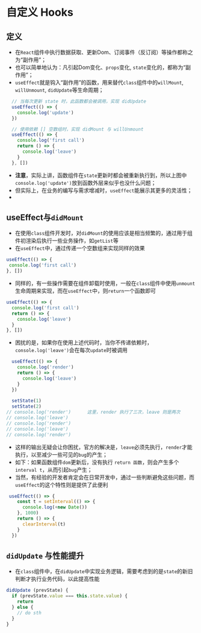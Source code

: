 # 自定义 Hooks 

## 定义

* 在`React`组件中执行数据获取、更新Dom、订阅事件（反订阅）等操作都称之为“副作用”；
* 也可以简单地认为：凡引起Dom变化、`props`变化, `state`变化的，都称为“副作用”；
* `useEffect`就是钩入“副作用”的函数，用来替代`class`组件中的`willMount`, `willUnmount`, `didUpdate`等生命周期；

```js
  // 当每次更新 state 时，此函数都会被调用，实现 didUpdate
  useEffect(() => {
    console.log('update')
  })

  // 使用依赖 [] 空数组时，实现 didMount 与 willUnmount
  useEffect(() => {
    console.log('first call')
    return () => {
      console.log('leave')
    }
  }, [])
```

* **注意**，实际上讲，函数组件在`state`更新时都会被重新执行到，所以上图中`console.log('update')`放到函数外层来似乎也没什么问题；
* 但实际上，在业务的编写与需求增减时，`useEffect`能展示其更多的灵活性；
* 

## useEffect与`didMount`

* 在使用`class`组件开发时，对`didMount`的使用应该是相当频繁的，通过用于组件初渲染后执行一些业务操作，如`getList`等
* 在`useEffect`中，通过传递一个空数组来实现同样的效果

```js
useEffect(() => {
 console.log('first call')
}, [])
```

* 同样的，有一些操作需要在组件卸载时使用，一般在`class`组件中使用`unmount`生命周期来实现，而在`useEffect`中，则`return`一个函数即可

```js
useEffect(() => {
  console.log('first call')
  return () => {
    console.log('leave')
  }
}, [])
```

* 困扰的是，如果你在使用上述代码时，当你不传递依赖时，`console.log('leave')`会在每次`update`时被调用 

```js
  useEffect(() => {
    console.log('render')
    return () => {
      console.log('leave')
    }
  })
  
  setState(1)
  setState(2)
// console.log('render')      这里，render 执行了三次，leave 则是两次
// console.log('leave')
// console.log('render')
// console.log('leave')
// console.log('render')
```

* 这样的输出无疑会让你困扰，官方的解决是，`leave`必须先执行，`render`才能执行，以至减少一些可见的`bug`的产生；
* 如下：如果函数组件`dom`更新后，没有执行 `return 函数`，则会产生多个 `interval t`，从而引起`bug`产生；
* 当然，有经验的开发者肯定会在日常开发中，通过一些判断避免这些问题，而`useEffect`的这个特性则是提供了此便利

```js
 useEffect(() => {
    const t = setInterval(() => {
      console.log(+new Date())
    }, 1000)
    return () => {
      clearInterval(t)
    }
  })
```

## `didUpdate` 与性能提升

* 在`class`组件中，在`didUpdate`中实现业务逻辑，需要考虑到的是`state`的新旧判断才执行业务代码，以此提高性能

```js
didUpdate (prevState) {
  if (prevState.value === this.state.value) {
    return
  } else {
    // do sth
  }
}
```

